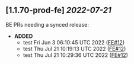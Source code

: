 ## [1.1.70-prod-fe] _2022-07-21_

BE PRs needing a synced release:

- **ADDED**
  - test Fri Jun  3 06:10:45 UTC 2022 ([FE#12])
  - test Thu Jul 21 10:19:13 UTC 2022 ([FE#12])
  - test Thu Jul 21 10:29:36 UTC 2022 ([FE#12])

[FE#12]: https://github.com/cycloidio/youdeploy-frontend-web/pull/12
